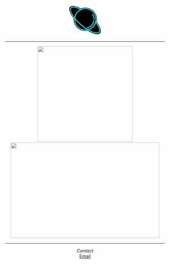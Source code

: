 <div align="center">
  <img src="image.gif" width="100" height="100">
  </div>
  <hr/>
  <div align="center">
  <img src="https://github-readme-stats.vercel.app/api/top-langs/?username=polarspetroll&layout=compact&theme=radical" width="300" height="300">
  <img src="https://github-readme-stats.vercel.app/api?username=polarspetroll&hide=issues&theme=merko" width="470" height="300">
  </div>
  
---

<div align="center"><i>Contact</i></div>
<div align="center"><a href="mailto:polarspetroll@protonmail.com">Email</a></div>
